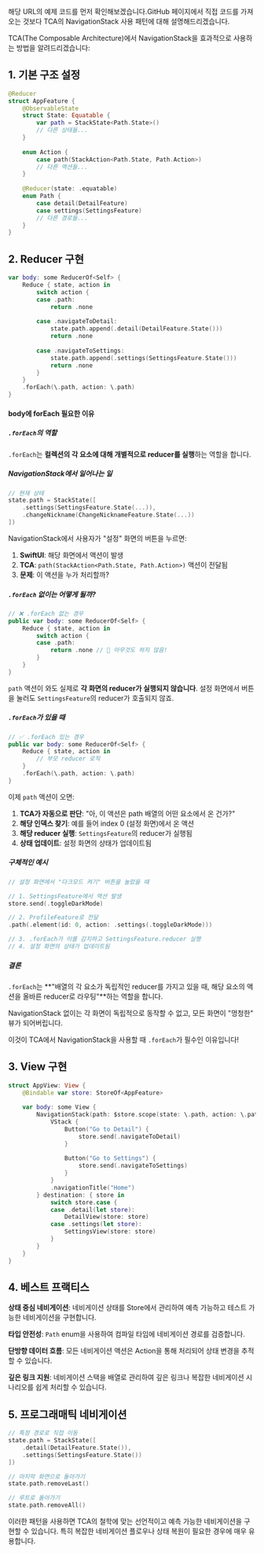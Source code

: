 해당 URL의 예제 코드를 먼저 확인해보겠습니다.GitHub 페이지에서 직접 코드를 가져오는 것보다 TCA의 NavigationStack 사용 패턴에 대해 설명해드리겠습니다.

TCA(The Composable Architecture)에서 NavigationStack을 효과적으로 사용하는 방법을 알려드리겠습니다:

## 1. 기본 구조 설정

```swift
@Reducer
struct AppFeature {
    @ObservableState
    struct State: Equatable {
        var path = StackState<Path.State>()
        // 다른 상태들...
    }
    
    enum Action {
        case path(StackAction<Path.State, Path.Action>)
        // 다른 액션들...
    }
    
    @Reducer(state: .equatable)
    enum Path {
        case detail(DetailFeature)
        case settings(SettingsFeature)
        // 다른 경로들...
    }
}
```

## 2. Reducer 구현

```swift
var body: some ReducerOf<Self> {
    Reduce { state, action in
        switch action {
        case .path:
            return .none
            
        case .navigateToDetail:
            state.path.append(.detail(DetailFeature.State()))
            return .none
            
        case .navigateToSettings:
            state.path.append(.settings(SettingsFeature.State()))
            return .none
        }
    }
    .forEach(\.path, action: \.path)
}
```

#### body에 forEach 필요한 이유

##### `.forEach`의 역할

`.forEach`는 **컬렉션의 각 요소에 대해 개별적으로 reducer를 실행**하는 역할을 합니다.

##### NavigationStack에서 일어나는 일

```swift
// 현재 상태
state.path = StackState([
    .settings(SettingsFeature.State(...)),
    .changeNickname(ChangeNicknameFeature.State(...))
])
```

NavigationStack에서 사용자가 "설정" 화면의 버튼을 누르면:

1. **SwiftUI**: 해당 화면에서 액션이 발생
2. **TCA**: `path(StackAction<Path.State, Path.Action>)` 액션이 전달됨
3. **문제**: 이 액션을 누가 처리할까?

##### `.forEach` 없이는 어떻게 될까?

```swift
// ❌ .forEach 없는 경우
public var body: some ReducerOf<Self> {
    Reduce { state, action in
        switch action {
        case .path:
            return .none // 🔴 아무것도 하지 않음!
        }
    }
}
```

`path` 액션이 와도 실제로 **각 화면의 reducer가 실행되지 않습니다**. 설정 화면에서 버튼을 눌러도 `SettingsFeature`의 reducer가 호출되지 않죠.

##### `.forEach`가 있을 때

```swift
// ✅ .forEach 있는 경우
public var body: some ReducerOf<Self> {
    Reduce { state, action in
        // 부모 reducer 로직
    }
    .forEach(\.path, action: \.path)
}
```

이제 `path` 액션이 오면:

1. **TCA가 자동으로 판단**: "아, 이 액션은 path 배열의 어떤 요소에서 온 건가?"
2. **해당 인덱스 찾기**: 예를 들어 index 0 (설정 화면)에서 온 액션
3. **해당 reducer 실행**: `SettingsFeature`의 reducer가 실행됨
4. **상태 업데이트**: 설정 화면의 상태가 업데이트됨

##### 구체적인 예시

```swift
// 설정 화면에서 "다크모드 켜기" 버튼을 눌렀을 때

// 1. SettingsFeature에서 액션 발생
store.send(.toggleDarkMode)

// 2. ProfileFeature로 전달
.path(.element(id: 0, action: .settings(.toggleDarkMode)))

// 3. .forEach가 이를 감지하고 SettingsFeature.reducer 실행
// 4. 설정 화면의 상태가 업데이트됨
```

##### 결론

`.forEach`는 **"배열의 각 요소가 독립적인 reducer를 가지고 있을 때, 해당 요소의 액션을 올바른 reducer로 라우팅"**하는 역할을 합니다.

NavigationStack 없이는 각 화면이 독립적으로 동작할 수 없고, 모든 화면이 "멍청한" 뷰가 되어버립니다.

이것이 TCA에서 NavigationStack을 사용할 때 `.forEach`가 필수인 이유입니다!

## 3. View 구현

```swift
struct AppView: View {
    @Bindable var store: StoreOf<AppFeature>
    
    var body: some View {
        NavigationStack(path: $store.scope(state: \.path, action: \.path)) {
            VStack {
                Button("Go to Detail") {
                    store.send(.navigateToDetail)
                }
                
                Button("Go to Settings") {
                    store.send(.navigateToSettings)
                }
            }
            .navigationTitle("Home")
        } destination: { store in
            switch store.case {
            case .detail(let store):
                DetailView(store: store)
            case .settings(let store):
                SettingsView(store: store)
            }
        }
    }
}
```

## 4. 베스트 프랙티스

**상태 중심 네비게이션**: 네비게이션 상태를 Store에서 관리하여 예측 가능하고 테스트 가능한 네비게이션을 구현합니다.

**타입 안전성**: `Path` enum을 사용하여 컴파일 타임에 네비게이션 경로를 검증합니다.

**단방향 데이터 흐름**: 모든 네비게이션 액션은 Action을 통해 처리되어 상태 변경을 추적할 수 있습니다.

**깊은 링크 지원**: 네비게이션 스택을 배열로 관리하여 깊은 링크나 복잡한 네비게이션 시나리오를 쉽게 처리할 수 있습니다.

## 5. 프로그래매틱 네비게이션

```swift
// 특정 경로로 직접 이동
state.path = StackState([
    .detail(DetailFeature.State()),
    .settings(SettingsFeature.State())
])

// 마지막 화면으로 돌아가기
state.path.removeLast()

// 루트로 돌아가기
state.path.removeAll()
```

이러한 패턴을 사용하면 TCA의 철학에 맞는 선언적이고 예측 가능한 네비게이션을 구현할 수 있습니다. 특히 복잡한 네비게이션 플로우나 상태 복원이 필요한 경우에 매우 유용합니다.
